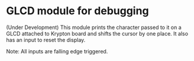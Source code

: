GLCD module for debugging
========================

(Under Development)
This module prints the character passed to it on a GLCD attached to Krypton board and shifts the cursor by one place. It also has an input to reset the display.

Note: All inputs are falling edge triggered.
